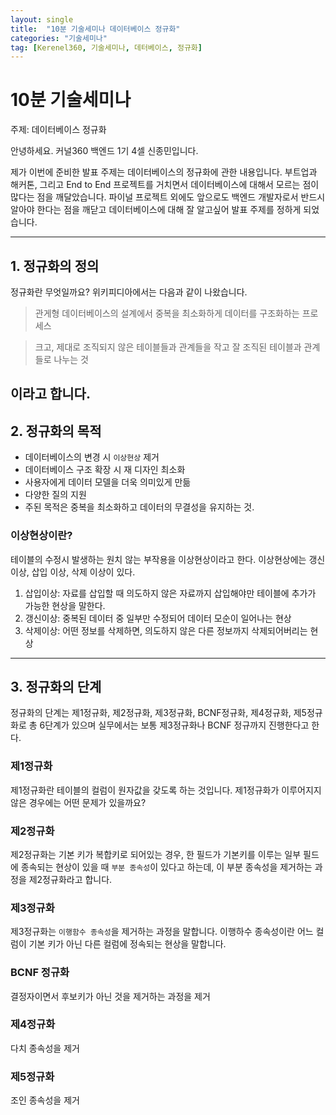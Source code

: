 ```yaml
---
layout: single
title:  "10분 기술세미나 데이터베이스 정규화"
categories: "기술세미나"
tag: [Kerenel360, 기술세미나, 데터베이스, 정규화]
---
```



# 10분 기술세미나 

주제: 데이터베이스 정규화

안녕하세요. 커널360 백엔드 1기 4셀 신종민입니다.

제가 이번에 준비한 발표 주제는 데이터베이스의 정규화에 관한 내용입니다.
부트업과 해커톤, 그리고 End to End 프로젝트를 거치면서 데이터베이스에 대해서 모르는 점이 많다는 점을 깨달았습니다. 파이널 프로젝트 외에도 앞으로도 백엔드 개발자로서 반드시 알아야 한다는 점을 깨닫고 데이터베이스에 대해 잘 알고싶어 발표 주제를 정하게 되었습니다.

---
## 1. 정규화의 정의
정규화란 무엇일까요? 위키피디아에서는 다음과 같이 나왔습니다.

> 관게형 데이터베이스의 설계에서 중복을 최소화하게 데이터를 구조화하는 프로세스

> 크고, 제대로 조직되지 않은 테이블들과 관계들을 작고 잘 조직된 테이블과 관계들로 나누는 것

이라고 합니다. 
---
## 2. 정규화의 목적
- 데이터베이스의 변경 시 `이상현상` 제거
- 데이터베이스 구조 확장 시 재 디자인 최소화
- 사용자에게 데이터 모델을 더욱 의미있게 만듦
- 다양한 질의 지원
- 주된 목적은 중복을 최소화하고 데이터의 무결성을 유지하는 것.


### 이상현상이란?
테이블의 수정시 발생하는 원치 않는 부작용을 이상현상이라고 한다.
이상현상에는 갱신이상, 삽입 이상, 삭제 이상이 있다.

1. 삽입이상: 자료를 삽입할 때 의도하지 않은 자료까지 삽입해야만 테이블에 추가가 가능한 현상을 말한다.
2. 갱신이상: 중복된 데이터 중 일부만 수정되어 데이터 모순이 일어나는 현상
3. 삭제이상: 어떤 정보를 삭제하면, 의도하지 않은 다른 정보까지 삭제되어버리는 현상
---
## 3. 정규화의 단계
정규화의 단계는 제1정규화, 제2정규화, 제3정규화, BCNF정규화, 제4정규화, 제5정규화로 총 6단계가 있으며 실무에서는 보통 제3정규화나 BCNF 정규까지 진행한다고 한다.

### 제1정규화
제1정규화란 테이블의 컬럼이 원자값을 갖도록 하는 것입니다.
제1정규화가 이루어지지 않은 경우에는 어떤 문제가 있을까요?


### 제2정규화
제2정규화는 기본 키가 복합키로 되어있는 경우, 한 필드가 기본키를 이루는 일부 필드에 종속되는 현상이 있을 때 `부분 종속성`이 있다고 하는데, 이 부분 종속성을 제거하는 과정을 제2정규화라고 합니다.


### 제3정규화
제3정규화는 `이행함수 종속성`을 제거하는 과정을 말합니다. 이행하수 종속성이란 어느 컬럼이 기본 키가 아닌 다른 컬럼에 정속되는 현상을 말합니다.

### BCNF 정규화
결정자이면서 후보키가 아닌 것을 제거하는 과정을 제거

### 제4정규화
다치 종속성을 제거

### 제5정규화
조인 종속성을 제거



